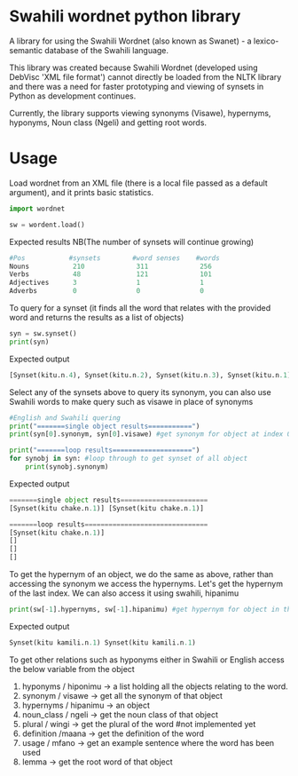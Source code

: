 # Swahili wordnet python library

A library for using the Swahili Wordnet (also known as Swanet) - a lexico-semantic database of the Swahili language.

This library was created because Swahili Wordnet (developed using DebVisc 'XML file format') cannot directly be loaded from the NLTK library and there was a need for faster prototyping and viewing
of synsets in Python as development continues. 

Currently, the library supports viewing synonyms (Visawe), hypernyms, hyponyms, Noun class (Ngeli) and getting root words.

# Usage

Load wordnet from an XML file (there is a local file passed as a default argument), and it prints basic statistics.

```python
import wordnet

sw = wordent.load()

````
Expected results NB(The number of synsets will continue growing)

```python
#Pos           #synsets        #word senses    #words
Nouns           210             311             256
Verbs           48              121             101
Adjectives      3               1               1
Adverbs         0               0               0

```

To query for a synset (it finds all the word that relates with the provided word and returns the results as a list of objects)

```python
syn = sw.synset()
print(syn)

```
Expected output

```python
[Synset(kitu.n.4), Synset(kitu.n.2), Synset(kitu.n.3), Synset(kitu.n.1)]

```
Select any of the synsets above to query its synonym, you can also use Swahili words to make query such as visawe in place of synonyms

```python
#English and Swahili quering
print("=======single object results===========")
print(syn[0].synonym, syn[0].visawe) #get synonym for object at index 0

print("=======loop results====================")
for synobj in syn: #loop through to get synset of all object
    print(synobj.synonym)
```
Expected output 

```python
=======single object results======================
[Synset(kitu chake.n.1)] [Synset(kitu chake.n.1)]

=======loop results===============================
[Synset(kitu chake.n.1)]
[]
[]
[]
```
To get the hypernym of an object, we do the same as above, rather than accessing the synonym we access the hypernyms. Let's get the hypernym of the last index.
We can also access it using swahili, hipanimu 

```python
print(sw[-1].hypernyms, sw[-1].hipanimu) #get hypernym for object in the last index
```
Expected output

```python
Synset(kitu kamili.n.1) Synset(kitu kamili.n.1)
```
To get other relations such as hyponyms either in Swahili or English access the below variable from the object
1. hyponyms / hiponimu   -> a list holding all the objects relating to the word.
2. synonym / visawe      -> get all the synonym of that object
3. hypernyms / hipanimu  -> an object
4. noun_class / ngeli    -> get the noun class of that object
5. plural / wingi        -> get the plural of the word #not implemented yet
6. definition /maana     -> get the definition of the word
7. usage / mfano         -> get an example sentence where the word has been used
8. lemma                 -> get the root word of that object

